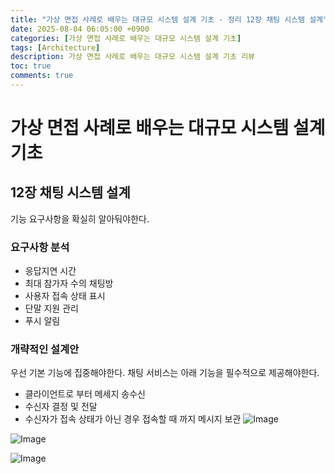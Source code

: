 ```yaml
---
title: "가상 면접 사례로 배우는 대규모 시스템 설계 기초 - 정리 12장 채팅 시스템 설계"
date: 2025-08-04 06:05:00 +0900
categories: [가상 면접 사례로 배우는 대규모 시스템 설계 기초]
tags: [Architecture]
description: 가상 면접 사례로 배우는 대규모 시스템 설계 기초 리뷰
toc: true
comments: true
---
```


# 가상 면접 사례로 배우는 대규모 시스템 설계 기초 

## 12장 채팅 시스템 설계

기능 요구사항을 확실히 알아둬야한다.

### 요구사항 분석

- 응답지연 시간
- 최대 참가자 수의 채팅방
- 사용자 접속 상태 표시
- 단말 지원 관리
- 푸시 알림
### 개략적인 설계안

우선 기본 기능에 집중해야한다. 채팅 서비스는 아래 기능을 필수적으로 제공해야한다.

- 클라이언트로 부터 메세지 송수신
- 수신자 결정 및 전달
- 수신자가 접속 상태가 아닌 경우 접속할 때 까지 메시지 보관
![Image](https://prod-files-secure.s3.us-west-2.amazonaws.com/e6db513d-ec54-40ff-aa74-2487b0bcfe15/70c3706e-557d-4630-ab4d-8a9e6a699ffa/Untitled.png?X-Amz-Algorithm=AWS4-HMAC-SHA256&X-Amz-Content-Sha256=UNSIGNED-PAYLOAD&X-Amz-Credential=ASIAZI2LB466R7R7M3TL%2F20250805%2Fus-west-2%2Fs3%2Faws4_request&X-Amz-Date=20250805T002805Z&X-Amz-Expires=3600&X-Amz-Security-Token=IQoJb3JpZ2luX2VjEBcaCXVzLXdlc3QtMiJHMEUCIQDZqjNPKlX2eQ%2FDKV1ShFhbtFKCIesAXlTfLUX3OM%2FTOQIgcqekoRWvmah%2F8u3TU4jCe9JH8dOEWhtqjBJf7xJwEQ0q%2FwMIUBAAGgw2Mzc0MjMxODM4MDUiDAtFs%2BowUT63YitA8yrcA6axYvIGCi5PmkpBwtebHDMxFdIrAlJcP7BcAQm5PkQA3FEON2F9Ee%2FpdNuF8s0Y2uNK4ulW9I4kyrV5KuPffjnAUSQkVzBjuaRnyk7Cum0UpnVvv26dBl1nmwvhk7%2BThWDdIHZ12REiCQ%2BTgV7fXmYak9uWqP%2FhSosyZwI%2Fs1TCkeXYrEiKOr%2Bk7OKk1rjQRWa68SUH088cM9qumVJvKs75sQxvvp6IpVSdy0O79B6gh27ksqecjTBL2WhUPl81GmsPw0DXPd3DEaE4Xi9LAqy521mAGYT36r0AHXgPg44hTunuEideORTSvlj1r9ia4DVFYGaXAWPxreZF8vitfwO1Ag8TAkl9lxcBMVHVlKd8Yr7FUg%2BexBB2eWQ%2B8PcdPIaq97LfVVer7jJze6HyENhU6FMsDjYgk90kKpBFXspnVQEzWvmVe0l4Z2oASFZA9zR7cBsERv3p9QG%2FHVWf%2F3k8C5t3eYj9JSMxD5ZeCWuT6E%2BQs84sXaIhYCPp2UXT1sUT0F%2FQr8BSQo7UajCcH4z8xWSGbdqexjJ5mORnuVuutDuKIKVyZXznLrA6oKgXiLoZKNJV0lGedPSP0hNyj6psCqMOIixebZAD%2B706JvXb9Dorz2JZ7L0Fg5cgMOH0xMQGOqUB578HUNN%2BJCBxmOb5rSDN6qWdlTeWtSZYoR1hNblOE5nF8fCbef6E8ZWPaX17wBAakMcTVnLdYdxiTpl4JYInLyUrEJnZfH5nfK5hQIwB4a6JAu05YHWvy6e2GM7ZyJ7EIhOrhgBSS0BYE1ZewQGFUzdBpGx7fQuLoshkuhHxh7R5MTFuuW9qt9K4wEnTObMzIuKRf6m8R9kIFeMNIvfukBFeX7Rz&X-Amz-Signature=47661e9f714c30db5304834132f6d716adc4f992555bfb74996068728b1f6bd8&X-Amz-SignedHeaders=host&x-amz-checksum-mode=ENABLED&x-id=GetObject)

![Image](https://prod-files-secure.s3.us-west-2.amazonaws.com/e6db513d-ec54-40ff-aa74-2487b0bcfe15/7363f4f7-632a-4ea6-b78b-5c9de4b19290/Untitled.png?X-Amz-Algorithm=AWS4-HMAC-SHA256&X-Amz-Content-Sha256=UNSIGNED-PAYLOAD&X-Amz-Credential=ASIAZI2LB466R7R7M3TL%2F20250805%2Fus-west-2%2Fs3%2Faws4_request&X-Amz-Date=20250805T002805Z&X-Amz-Expires=3600&X-Amz-Security-Token=IQoJb3JpZ2luX2VjEBcaCXVzLXdlc3QtMiJHMEUCIQDZqjNPKlX2eQ%2FDKV1ShFhbtFKCIesAXlTfLUX3OM%2FTOQIgcqekoRWvmah%2F8u3TU4jCe9JH8dOEWhtqjBJf7xJwEQ0q%2FwMIUBAAGgw2Mzc0MjMxODM4MDUiDAtFs%2BowUT63YitA8yrcA6axYvIGCi5PmkpBwtebHDMxFdIrAlJcP7BcAQm5PkQA3FEON2F9Ee%2FpdNuF8s0Y2uNK4ulW9I4kyrV5KuPffjnAUSQkVzBjuaRnyk7Cum0UpnVvv26dBl1nmwvhk7%2BThWDdIHZ12REiCQ%2BTgV7fXmYak9uWqP%2FhSosyZwI%2Fs1TCkeXYrEiKOr%2Bk7OKk1rjQRWa68SUH088cM9qumVJvKs75sQxvvp6IpVSdy0O79B6gh27ksqecjTBL2WhUPl81GmsPw0DXPd3DEaE4Xi9LAqy521mAGYT36r0AHXgPg44hTunuEideORTSvlj1r9ia4DVFYGaXAWPxreZF8vitfwO1Ag8TAkl9lxcBMVHVlKd8Yr7FUg%2BexBB2eWQ%2B8PcdPIaq97LfVVer7jJze6HyENhU6FMsDjYgk90kKpBFXspnVQEzWvmVe0l4Z2oASFZA9zR7cBsERv3p9QG%2FHVWf%2F3k8C5t3eYj9JSMxD5ZeCWuT6E%2BQs84sXaIhYCPp2UXT1sUT0F%2FQr8BSQo7UajCcH4z8xWSGbdqexjJ5mORnuVuutDuKIKVyZXznLrA6oKgXiLoZKNJV0lGedPSP0hNyj6psCqMOIixebZAD%2B706JvXb9Dorz2JZ7L0Fg5cgMOH0xMQGOqUB578HUNN%2BJCBxmOb5rSDN6qWdlTeWtSZYoR1hNblOE5nF8fCbef6E8ZWPaX17wBAakMcTVnLdYdxiTpl4JYInLyUrEJnZfH5nfK5hQIwB4a6JAu05YHWvy6e2GM7ZyJ7EIhOrhgBSS0BYE1ZewQGFUzdBpGx7fQuLoshkuhHxh7R5MTFuuW9qt9K4wEnTObMzIuKRf6m8R9kIFeMNIvfukBFeX7Rz&X-Amz-Signature=f490c2b619403458c29eb85e3acde942dbc108844dd5a4db616ad659259f506c&X-Amz-SignedHeaders=host&x-amz-checksum-mode=ENABLED&x-id=GetObject)

![Image](https://prod-files-secure.s3.us-west-2.amazonaws.com/e6db513d-ec54-40ff-aa74-2487b0bcfe15/ba749ae1-e29e-4461-bd4f-9c7411c9e66b/Untitled.png?X-Amz-Algorithm=AWS4-HMAC-SHA256&X-Amz-Content-Sha256=UNSIGNED-PAYLOAD&X-Amz-Credential=ASIAZI2LB466R7R7M3TL%2F20250805%2Fus-west-2%2Fs3%2Faws4_request&X-Amz-Date=20250805T002805Z&X-Amz-Expires=3600&X-Amz-Security-Token=IQoJb3JpZ2luX2VjEBcaCXVzLXdlc3QtMiJHMEUCIQDZqjNPKlX2eQ%2FDKV1ShFhbtFKCIesAXlTfLUX3OM%2FTOQIgcqekoRWvmah%2F8u3TU4jCe9JH8dOEWhtqjBJf7xJwEQ0q%2FwMIUBAAGgw2Mzc0MjMxODM4MDUiDAtFs%2BowUT63YitA8yrcA6axYvIGCi5PmkpBwtebHDMxFdIrAlJcP7BcAQm5PkQA3FEON2F9Ee%2FpdNuF8s0Y2uNK4ulW9I4kyrV5KuPffjnAUSQkVzBjuaRnyk7Cum0UpnVvv26dBl1nmwvhk7%2BThWDdIHZ12REiCQ%2BTgV7fXmYak9uWqP%2FhSosyZwI%2Fs1TCkeXYrEiKOr%2Bk7OKk1rjQRWa68SUH088cM9qumVJvKs75sQxvvp6IpVSdy0O79B6gh27ksqecjTBL2WhUPl81GmsPw0DXPd3DEaE4Xi9LAqy521mAGYT36r0AHXgPg44hTunuEideORTSvlj1r9ia4DVFYGaXAWPxreZF8vitfwO1Ag8TAkl9lxcBMVHVlKd8Yr7FUg%2BexBB2eWQ%2B8PcdPIaq97LfVVer7jJze6HyENhU6FMsDjYgk90kKpBFXspnVQEzWvmVe0l4Z2oASFZA9zR7cBsERv3p9QG%2FHVWf%2F3k8C5t3eYj9JSMxD5ZeCWuT6E%2BQs84sXaIhYCPp2UXT1sUT0F%2FQr8BSQo7UajCcH4z8xWSGbdqexjJ5mORnuVuutDuKIKVyZXznLrA6oKgXiLoZKNJV0lGedPSP0hNyj6psCqMOIixebZAD%2B706JvXb9Dorz2JZ7L0Fg5cgMOH0xMQGOqUB578HUNN%2BJCBxmOb5rSDN6qWdlTeWtSZYoR1hNblOE5nF8fCbef6E8ZWPaX17wBAakMcTVnLdYdxiTpl4JYInLyUrEJnZfH5nfK5hQIwB4a6JAu05YHWvy6e2GM7ZyJ7EIhOrhgBSS0BYE1ZewQGFUzdBpGx7fQuLoshkuhHxh7R5MTFuuW9qt9K4wEnTObMzIuKRf6m8R9kIFeMNIvfukBFeX7Rz&X-Amz-Signature=6cf75b8fa47ec9fbd297a0ba457eccce2dbd1cffde4576ded7546dbd184aaf8b&X-Amz-SignedHeaders=host&x-amz-checksum-mode=ENABLED&x-id=GetObject)


